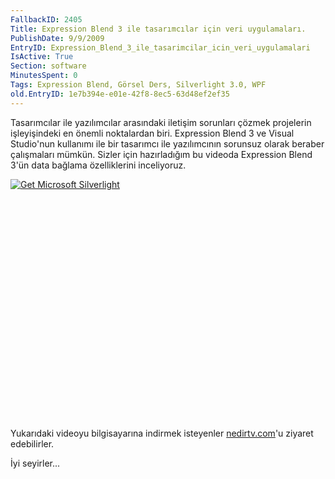 ```yaml
---
FallbackID: 2405
Title: Expression Blend 3 ile tasarımcılar için veri uygulamaları.
PublishDate: 9/9/2009
EntryID: Expression_Blend_3_ile_tasarimcilar_icin_veri_uygulamalari
IsActive: True
Section: software
MinutesSpent: 0
Tags: Expression Blend, Görsel Ders, Silverlight 3.0, WPF
old.EntryID: 1e7b394e-e01e-42f8-8ec5-63d48ef2ef35
---
```

Tasarımcılar ile yazılımcılar arasındaki iletişim sorunları çözmek
projelerin işleyişindeki en önemli noktalardan biri. Expression Blend 3
ve Visual Studio'nun kullanımı ile bir tasarımcı ile yazılımcının
sorunsuz olarak beraber çalışmaları mümkün. Sizler için hazırladığım bu
videoda Expression Blend 3'ün data bağlama özelliklerini inceliyoruz.

<div style="width:512px;height:384px;">

[![Get Microsoft
Silverlight](http://go2.microsoft.com/fwlink/?LinkId=108181)](http://go2.microsoft.com/fwlink/?LinkID=124807)

</div>

Yukarıdaki videoyu bilgisayarına indirmek isteyenler
[nedirtv.com](http://www.nedirtv.com/video/darony_0809_blend_data_features.aspx)'u
ziyaret edebilirler.

İyi seyirler...


